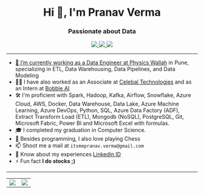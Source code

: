 <h1 align="center">Hi 👋, I'm Pranav Verma</h1>
<h3 align="center">Passionate about Data</h3>

<p align="center">

  <a href="https://github.com/iampranav-ai">
    <img src="https://img.shields.io/badge/iampranav-ai-100000?style=for-the-badge&logo=github&logoColor=white">
   <a/>
  <a href="https://www.linkedin.com/in/pranav-verma27/">
    <img src="https://img.shields.io/badge/pranav-0077B5?style=for-the-badge&logo=linkedin&logoColor=white">
  <a/>
  <a href="https://twitter.com/iampranav27">
    <img src="https://img.shields.io/badge/@iampranav27-1DA1F2?style=for-the-badge&logo=twitter&logoColor=white">
</p>
    
---
- 🌱 I’m currently working as a Data Engineer at [Physics Wallah](https://www.pw.live) in Pune, specializing in ETL, Data Warehousing, Data Pipelines, and Data Modeling
- 👩‍💻 I have also worked as an Associate at [Celebal Technologies](https://www.celebaltech.com) and as an Intern at [Bobble AI](https://www.bobble.ai/en/home) 
-  🛠 I'm proficient with Spark, Hadoop, Kafka, Airflow, Snowflake, Azure Cloud, AWS, Docker, Data Warehouse, Data Lake, Azure Machine Learning, Azure DevOps, Python, SQL, Azure Data Factory (ADF), Extract Transform Load (ETL), Mongodb (NoSQL), PostgreSQL, Git, Microsoft Fabric, Power BI and Microsoft Excel with formulas.
- 🎓 I completed my graduation in Computer Science.           
- 💬 Besides programming, I also love playing Chess 
- 📫 Shoot me a mail at `itsmepranav.verma@gmail.com`
- 📄 Know about my experiences [Linkedin ID](https://www.linkedin.com/in/pranav-verma27/)
- ⚡ Fun fact **I do stocks ;)**


---
    
<table align="center" cellspacing="0" cellpadding="0" border="0">
  <tr>
    <td>
      <a href="https://github.com/iampranav-ai">
        <img src="https://github-readme-stats.vercel.app/api?username=iampranav-ai&show_icons=true&include_all_commits=true&theme=tokyonight">
      <a/>
    </td>
    <td>
      <a href="https://github.com/iampranav-ai">
        <img src="https://github-readme-stats.vercel.app/api/top-langs/?username=iampranav-ai&layout=compact&theme=tokyonight">
      <a/>
    </td>
   </tr>
</table>

